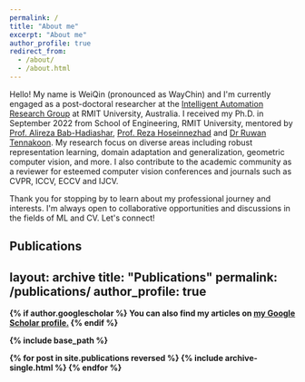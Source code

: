 ```yaml
---
permalink: /
title: "About me"
excerpt: "About me"
author_profile: true
redirect_from: 
  - /about/
  - /about.html
---
```

Hello! My name is WeiQin (pronounced as WayChin) and I'm currently engaged as a post-doctoral researcher at the [Intelligent Automation Research Group](https://www.rmit.edu.au/about/schools-colleges/engineering/research/research-groups/intelligent-automation-research-group) at RMIT University, Australia. I received my Ph.D. in September 2022 from School of Engineering, RMIT University, mentored by [Prof. Alireza Bab-Hadiashar](https://www.linkedin.com/in/ali-bab-hadiashar-0a881a31/), [Prof. Reza Hoseinnezhad](https://www.linkedin.com/in/rezahn/) and [Dr Ruwan Tennakoon](https://www.linkedin.com/in/ruwan-tennakoon-923a3437/). My research focus on diverse areas including robust representation learning, domain adaptation and generalization, geometric computer vision, and more. I also contribute to the academic community as a reviewer for esteemed computer vision conferences and journals such as CVPR, ICCV, ECCV and IJCV.

<!-- My passion lies not only in advancing theoretical knowledge but also in applying these insights to solve real-world industrial challenges. This dual focus fuels my commitment to lifelong learning and continuous improvement in the realms of machine learning and computer vision. Outside the lab, I find joy in reading&#128214;, fishing&#127907;, and indulging in my love for coffee coffee&#9749;. -->

Thank you for stopping by to learn about my professional journey and interests. I'm always open to collaborative opportunities and discussions in the fields of ML and CV. Let's connect!



<b>Publications<b>
---
layout: archive
title: "Publications"
permalink: /publications/
author_profile: true
---

{% if author.googlescholar %}
  You can also find my articles on <u><a href="{{author.googlescholar}}">my Google Scholar profile</a>.</u>
{% endif %}

{% include base_path %}

{% for post in site.publications reversed %}
  {% include archive-single.html %}
{% endfor %}